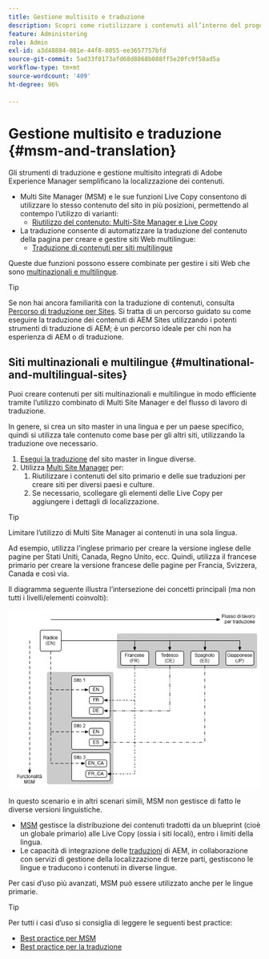 ```yaml
---
title: Gestione multisito e traduzione
description: Scopri come riutilizzare i contenuti all’interno del progetto e come gestire siti web multilingue in AEM.
feature: Administering
role: Admin
exl-id: a3d48884-081e-44f8-8055-ee3657757bfd
source-git-commit: 5ad33f0173afd68d8868b088ff5e20fc9f58ad5a
workflow-type: tm+mt
source-wordcount: '409'
ht-degree: 96%

---
```


# Gestione multisito e traduzione {#msm-and-translation}

Gli strumenti di traduzione e gestione multisito integrati di Adobe Experience Manager semplificano la localizzazione dei contenuti.

* Multi Site Manager (MSM) e le sue funzioni Live Copy consentono di utilizzare lo stesso contenuto del sito in più posizioni, permettendo al contempo l’utilizzo di varianti:
   * [Riutilizzo del contenuto: Multi-Site Manager e Live Copy](msm/overview.md)
* La traduzione consente di automatizzare la traduzione del contenuto della pagina per creare e gestire siti Web multilingue:
   * [Traduzione di contenuti per siti multilingue](translation/overview.md)

Queste due funzioni possono essere combinate per gestire i siti Web che sono [multinazionali e multilingue](#multinational-and-multilingual-sites).

>[!TIP]
>
>Se non hai ancora familiarità con la traduzione di contenuti, consulta [Percorso di traduzione per Sites](/help/journey-sites/translation/overview.md). Si tratta di un percorso guidato su come eseguire la traduzione dei contenuti di AEM Sites utilizzando i potenti strumenti di traduzione di AEM; è un percorso ideale per chi non ha esperienza di AEM o di traduzione.

## Siti multinazionali e multilingue {#multinational-and-multilingual-sites}

Puoi creare contenuti per siti multinazionali e multilingue in modo efficiente tramite l’utilizzo combinato di Multi Site Manager e del flusso di lavoro di traduzione.

In genere, si crea un sito master in una lingua e per un paese specifico, quindi si utilizza tale contenuto come base per gli altri siti, utilizzando la traduzione ove necessario.

1. [Esegui la traduzione](translation/overview.md) del sito master in lingue diverse.
1. Utilizza [Multi Site Manager](msm/overview.md) per:
   1. Riutilizzare i contenuti del sito primario e delle sue traduzioni per creare siti per diversi paesi e culture.
   1. Se necessario, scollegare gli elementi delle Live Copy per aggiungere i dettagli di localizzazione.

>[!TIP]
>
>Limitare l’utilizzo di Multi Site Manager ai contenuti in una sola lingua.
>
>Ad esempio, utilizza l’inglese primario per creare la versione inglese delle pagine per Stati Uniti, Canada, Regno Unito, ecc. Quindi, utilizza il francese primario per creare la versione francese delle pagine per Francia, Svizzera, Canada e così via.

Il diagramma seguente illustra l’intersezione dei concetti principali (ma non tutti i livelli/elementi coinvolti):

![Panoramica sulla localizzazione](assets/localization-overview.png)

In questo scenario e in altri scenari simili, MSM non gestisce di fatto le diverse versioni linguistiche.

* [MSM](msm/overview.md) gestisce la distribuzione dei contenuti tradotti da un blueprint (cioè un globale primario) alle Live Copy (ossia i siti locali), entro i limiti della lingua.
* Le capacità di integrazione delle [traduzioni](translation/overview.md) di AEM, in collaborazione con servizi di gestione della localizzazione di terze parti, gestiscono le lingue e traducono i contenuti in diverse lingue.

Per casi d’uso più avanzati, MSM può essere utilizzato anche per le lingue primarie.

>[!TIP]
>
>Per tutti i casi d’uso si consiglia di leggere le seguenti best practice:
>
>* [Best practice per MSM](msm/best-practices.md)
>* [Best practice per la traduzione](translation/best-practices.md)
